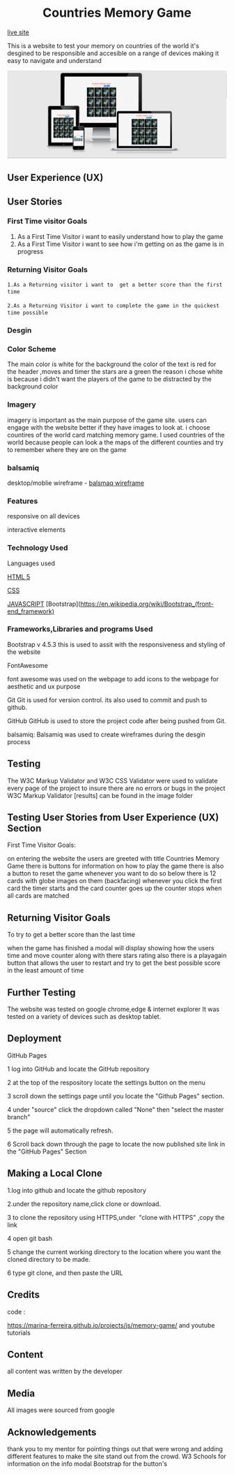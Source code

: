 

<h1 align= "center">Countries Memory Game</h1>


[live site](https://tomfinnegan.github.io/Memory-game/)

<P>This is a website to test your memory on countries of the world it's desgined to be responsible and accesible on a range of devices making it easy to navigate
   and understand
</P>

<img src="assets/images/newmemorgame.PNG" alt="memory game">

## User Experience (UX)


  ## User Stories

   ### First Time visitor Goals 

   1. As a First Time Visitor i want to easily understand  how to play the game  
   2. As a First Time Visitor i want to see how i'm getting on as the game is in progress 


  ### Returning Visitor Goals
  
    1.As a Returning visitor i want to  get a better score than the first time 

    2.As a Returning Visitor i want to complete the game in the quickest time possible     
   
  ### Desgin

  ### Color Scheme

  The main color is white for the background the color of the text is red for the header ,moves and timer the stars are a green
  the reason i chose white is because i didn't want the players of the game to be distracted by the background color 


### Imagery
 
 imagery is important as the main purpose of the game site.
 users can engage with the website better if they have images 
 to look at. i choose countires of the world  card matching
 memory game. I used countries of the world because people 
 can look a the maps of the different counties and try to 
 remember where they are on the game 



### balsamiq

 desktop/moblie wireframe - [balsmaq wireframe](https://balsamiq.cloud/spx8hwa/pqxt7gg/r2278)

### Features

responsive on all devices

interactive elements

### Technology Used

Languages used

[HTML 5](https://en.wikipedia.org/wiki/HTML5)

[CSS](https://en.wikipedia.org/wiki/CSS)

[JAVASCRIPT](https://en.wikipedia.org/wiki/JavaScript)
[Bootstrap](https://en.wikipedia.org/wiki/Bootstrap_(front-end_framework)

### Frameworks,Libraries and programs Used

Bootstrap v 4.5.3
this is used to assit with the responsiveness and styling of the website

FontAwesome 

  font awesome was used on the webpage to add icons to the webpage for aesthetic and ux purpose

Git
   Git is used for version control. its also used to commit and push to github.  

GitHub
   GitHub is used to store the project code after being pushed from Git.

balsamiq:
   Balsamiq was used to create wireframes during the desgin process   

  <h2>Testing</h2>

  The W3C Markup Validator and W3C CSS Validator were used to validate every page of the project 
  to insure there are no errors or bugs in the project
  W3C Markup Validator 
  [results] can be found in the image folder 

  <h2>Testing User Stories from User Experience (UX) Section</h2>

  First Time Visitor Goals: 

  on entering the website the users are greeted with title Countries Memory Game
  there is buttons for information on how to play the game there is 
  also a button to reset the game whenever you want to do so
  below there is 12 cards with globe images on them (backfacing) whenever 
  you click the first card the timer starts and the card counter goes up
  the counter stops when all cards are matched

<h2>Returning Visitor Goals</h2>

  To try to get a better score than the last time

  when the game has finished a modal will display showing how the users time and
  move counter along with there stars rating also there is a playagain button that allows
  the user to restart and try to get the best possible score in the least amount of time

 <h2>Further Testing </h2>
 The website was tested on google chrome,edge & internet explorer
  It was tested on a variety of devices such as desktop tablet.


<h2>Deployment</h2>

GitHub Pages

1 log into GitHub and locate the GitHub repository

2 at the top of the respository locate the settings button on the menu

3 scroll down the settings page until you locate the "Github Pages" section. 

4 under "source" click the dropdown called "None" then "select the master branch"

5 the page will automatically refresh.

6 Scroll back down through the page to locate the now published site link in the
"GitHub Pages" Section



<h2>Making a Local Clone</h2>
1.log into github and locate the github repository

2.under the repository name,click clone or download.

3 to clone the repository using HTTPS,under &nbsp;"clone with HTTPS" ,copy the link

4 open git bash

5 change the current working directory to the location where you want the cloned
  directory to be made.

  6 type git clone, and then paste the URL 

<H2>Credits</H2>


code :

https://marina-ferreira.github.io/projects/js/memory-game/
 and youtube tutorials

<h2>Content</h2>
all content was written by the developer



<h2>Media</h2>
All images were sourced from google

<h2>Acknowledgements</h2>
thank you to my mentor for pointing things out that were wrong 
and adding different features to make the site stand out from the crowd. 
W3 Schools for information on the info modal
Bootstrap for the button's